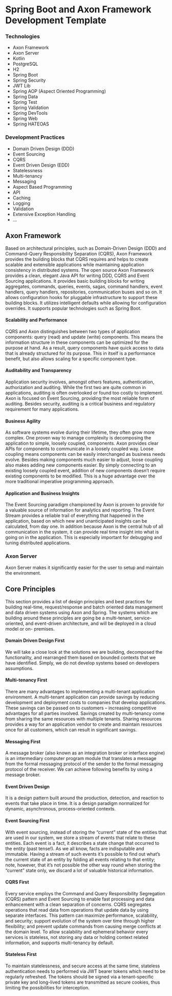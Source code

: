 # Spring Boot and Axon Framework Development Template

### Technologies
- Axon Framework
- Axon Server
- Kotlin
- PostgreSQL
- H2
- Spring Boot
- Spring Security
- JWT Lib
- Spring AOP (Aspect Oriented Programming)
- Spring Data
- Spring Test
- Spring Validation
- Spring DevTools
- Spring Web
- Spring HATEOAS

### Development Practices
- Domain Driven Design (DDD)
- Event Sourcing 
- CQRS
- Event Driven Design (EDD)
- Statelessness
- Multi-tenancy
- Messaging 
- Aspect Based Programming
- API 
- Caching
- Logging
- Validation
- Extensive Exception Handling
- ...


## Axon Framework
Based on architectural principles, such as Domain-Driven Design (DDD) and Command-Query Responsibility Separation (CQRS), Axon Framework provides the building blocks that CQRS requires and helps to create scalable and extensible applications while maintaining application consistency in distributed systems. The open source Axon Framework provides a clean, elegant Java API for writing DDD, CQRS and Event Sourcing applications. It provides basic building blocks for writing aggregates, commands, queries, events, sagas, command handlers, event handlers, query handlers, repositories, communication buses and so on. It allows configuration hooks for pluggable infrastructure to support these building blocks. It utilizes intelligent defaults while allowing for configuration overrides. It supports popular technologies such as Spring Boot.
#### Scalability and Performance
CQRS and Axon distinguishes between two types of application components: query (read) and update (write) components. This means the information structure in these components can be optimized for the purpose at hand. As a result, query components have quick access to data that is already structured for its purpose. This in itself is a performance benefit, but also allows scaling for a specific component type.

#### Auditability and Transparency 
Application security involves, amongst others features, authentication, authorization and auditing. While the first two are quite common in applications, auditing is often overlooked or found too costly to implement. Axon is focused on Event Sourcing, providing the most reliable form of auditing. Besides security, auditing is a critical business and regulatory requirement for many applications.

#### Business Agility 
As software systems evolve during their lifetime, they often grow more complex. One proven way to manage complexity is decomposing the application to simple, loosely coupled, components. Axon provides clear APIs for components to communicate in a loosely coupled way. Loose coupling means components can be easily interchanged as business needs evolve. Besides making components much easier to adjust, loose coupling also makes adding new components easier. By simply connecting to an existing loosely coupled event, addition of new components doesn’t require existing components to be modified. This is a huge advantage over the more traditional imperative programming approach.

#### Application and Business Insights
The Event Sourcing paradigm championed by Axon is proven to provide for a valuable source of information for analytics and reporting. The Event Stream provides a reliable trail of everything that happened in the application, based on which new and unanticipated insights can be calculated, from day one. In addition because Axon is the central hub of all communication in the system, it can provide real time insight into what is going on in the application. This is especially important for debugging and tuning distributed applications.

### Axon Server
Axon Server makes it significantly easier for the user to setup and maintain the environment. 



## Core Principles
This section provides a list of design principles and best practices for building real-time, request/response and batch
oriented data management and data driven systems using Axon and Spring. The systems which are building around these principles are going be a multi-tenant, service-oriented, and event-driven architecture, and will be deployed in a cloud model or on-
premises.

#### Domain Driven Design First
We will take a close look at the solutions we are building, decomposed the functionality, and rearranged them based
on bounded contexts that we have identified. Simply, we do not develop systems based on developers assumptions.

#### Multi-tenancy First
There are many advantages to implementing a multi-tenant application environment. A multi-tenant application can
provide savings by reducing development and deployment costs to companies that develop applications. These savings
can be passed on to customers – increasing competitive advantages for all parties involved.
Savings created by multi-tenancy come from sharing the same resources with multiple tenants. Sharing resources
provides a way for an application vendor to create and maintain resources once for all customers, which can result in
significant savings.

#### Messaging First
A message broker (also known as an integration broker or interface engine) is an intermediary computer program
module that translates a message from the formal messaging protocol of the sender to the formal messaging protocol
of the receiver. We can achieve following benefits by using a message broker.

#### Event Driven Design
It is a design pattern built around the production, detection, and reaction to events that take place in time. It is a
design paradigm normalized for dynamic, asynchronous, process-oriented contexts.

#### Event Sourcing First 
With event sourcing, instead of storing the “current” state of the entities that are used in our system, we store a
stream of events that relate to these entities. Each event is a fact, it describes a state change that occurred to the
entity (past tense!). As we all know, facts are indisputable and immutable.
Having a stream of such events it’s possible to find out what’s the current state of an entity by folding all events
relating to that entity; note, however, that it’s not possible the other way round when storing the “current” state only,
we discard a lot of valuable historical information.

#### CQRS First 
Every service employs the Command and Query Responsibility Segregation (CQRS) pattern and Event Sourcing to
enable fast processing and data enhancement with a clean separation of concerns. CQRS segregates operations that
read data from operations that update data by using separate interfaces.
This pattern can maximize performance, scalability, and security; support evolution of the system over time through
higher flexibility; and prevent update commands from causing merge conflicts at the domain level. To allow scalability
and ephemeral behavior every services is stateless, not storing any data or holding context related information, and
supports multi-tenancy by default.

#### Stateless First
To maintain statelessness, and secure access at the same time, stateless authentication needs to performed via JWT
bearer tokens which need to be regularly refreshed. The tokens should be signed via a tenant-specific private key and
long-lived tokens are transmitted as secure cookies, thus limiting the possibilities for interception.
